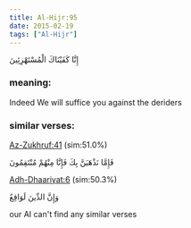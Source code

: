 ```yaml
---
title: Al-Hijr:95
date: 2015-02-19
tags: ["Al-Hijr"]
---
```

إِنَّا كَفَيْنَاكَ الْمُسْتَهْزِئِينَ
### meaning: 
Indeed We will suffice you against the deriders
### similar verses: 

[Az-Zukhruf:41](/43/41) (sim:51.0%)

فَإِمَّا نَذْهَبَنَّ بِكَ فَإِنَّا مِنْهُمْ مُنْتَقِمُونَ

[Adh-Dhaariyat:6](/51/6) (sim:50.3%)

وَإِنَّ الدِّينَ لَوَاقِعٌ

our AI can't find any similar verses


